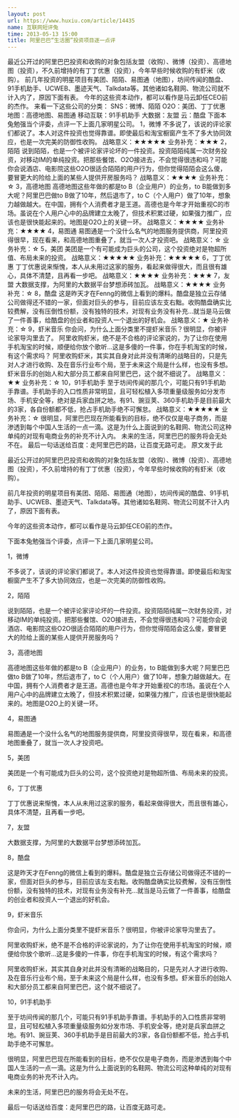 ```yaml
---
layout: post
url: https://www.huxiu.com/article/14435
name: 互联网短评兔
time: 2013-05-13 15:00
title: 阿里巴巴“生活圈”投资项目逐一点评
---
```

最近公开过的阿里巴巴投资和收购的对象包括友盟（收购）、微博（投资）、高德地图（投资），不久前增持的有丁丁优惠（投资），今年早些时候收购的有虾米（收购）。 前几年投资的明星项目有美团、陌陌、易图通（地图），坊间传闻的酷盘、91手机助手、UCWEB、墨迹天气、Talkdata等。其他诸如名鞋网、物流公司就不计入内了，原因下面有表。 今年的这些资本动作，都可以看作是马云卸任CEO前的杰作。 来看一下这些公司的分类： SNS：微博、陌陌 O2O：美团、丁丁优惠 地图：高德地图、易图通 移动互联：91手机助手 大数据：友盟 云：酷盘 下面本兔勉强当个评委，点评一下上面几家明星公司。 1，微博 不多说了，该说的评论家们都说了。本人对这件投资也觉得靠谱。即使最后和淘宝橱窗产生不了多大协同效应，也是一次完美的防御性收购。 战略意义：★★★★★ 业务补充：★★★ 2，陌陌 说到陌陌，也是一个被评论家评论坏的一件投资。投资陌陌纯属一次财务投资，对移动IM的单纯投资。把那些餐馆、O2O接进去，不会觉得很违和吗？可能你会说酒店、电影院这些O2O很适合陌陌的用户行为，但你觉得陌陌会这么傻，要冒更大的险给上面的某些人提供开房服务吗？ 战略意义：★★★★ 业务补充：☆ 3，高德地图 高德地图这些年做的都是to B（企业用户）的业务，to B能做到多大呢？阿里巴巴做to B做了10年，然后退市了，to C（个人用户）做了10年，想象力越做越大。在中国，拥有个人消费者才是王道。高德也是今年才开始重视C的市场。虽说在个人用户心中的品牌建立太晚了，但技术积累过硬，如果强力推广，应该也是很快能起来的。地图是O2O上的关键一环。 战略意义：★★★★ 业务补充：★★★★ 4，易图通 易图通是一个没什么名气的地图服务提供商，阿里投资得很早，现在看来，和高德地图重叠了，就当一次人才投资吧。 战略意义：☆ 业务补充：☆ 5，美团 美团是一个有可能成为巨头的公司，这个投资绝对是物超所值、布局未来的投资。 战略意义：★★★★★ 业务补充：★★★★★ 6，丁丁优惠 丁丁优惠说来惭愧，本人从未用过这家的服务，看起来做得很大，而且很有雄心，具体不清楚，且再看一步吧。 战略意义：★★★★ 业务补充：★★★ 7，友盟 大数据支撑，为阿里的大数据平台梦想添砖加瓦。 战略意义：★★★★ 业务补充：☆ 8，酷盘 这是昨天才在Fenng的微信上看到的爆料。酷盘是独立云存储公司做得还不错的一家，但面对巨头的参与，目前应该左支右黜。收购酷盘确实比较费解，没有压倒性份额，没有独特的技术，对现有业务没有补充...就当是马云做了一件善事，给酷盘的创业者和投资人一个退出的好机会。 战略意义：★ 业务补充：☆ 9，虾米音乐 你会问，为什么上面分类里不提虾米音乐？很明显，你被评论家导沟里去了。 阿里收购虾米，绝不是不合格的评论家说的，为了让你在使用手机淘宝的时候，顺便给你放个歌听...这是多傻的一件事，你在手机淘宝的时候，有这个需求吗？ 阿里收购虾米，其实其自身对此并没有清晰的战略目的，只是先对人才进行收购、及在音乐行业布个局，至于未来这个局是什么样，也没有多想。虾米音乐的创始人和大部分员工都来自阿里巴巴，这个就不细说了。 战略意义：★★ 业务补充：☆ 10，91手机助手 至于坊间传闻的那几个，可能只有91手机助手靠谱。手机助手的入口性质非常明显，且可轻松植入多项重量级服务如分发市场、手机安全等，绝对是兵家血拼之地。有91、豌豆荚、360手机助手是目前最大的3家，各自份额都不低，抢占手机助手绝不可懈怠。 战略意义：★★★★★ 业务补充：☆ 很明显，阿里巴巴现在所能看到的目标，绝不仅仅是电子商务，而是渗透到每个中国人生活的一点一滴。这是为什么上面说到的名鞋网、物流公司这种单纯的对现有电商业务的补充不计入内。 未来的生活，阿里巴巴的服务将会无处不在。 最后一句话送给百度：走阿里巴巴的路，让百度无路可走。 原文发于此

最近公开过的阿里巴巴投资和收购的对象包括友盟（收购）、微博（投资）、高德地图（投资），不久前增持的有丁丁优惠（投资），今年早些时候收购的有虾米（收购）。

前几年投资的明星项目有美团、陌陌、易图通（地图），坊间传闻的酷盘、91手机助手、UCWEB、墨迹天气、Talkdata等。其他诸如名鞋网、物流公司就不计入内了，原因下面有表。

今年的这些资本动作，都可以看作是马云卸任CEO前的杰作。

下面本兔勉强当个评委，点评一下上面几家明星公司。

1，微博

不多说了，该说的评论家们都说了。本人对这件投资也觉得靠谱。即使最后和淘宝橱窗产生不了多大协同效应，也是一次完美的防御性收购。

2，陌陌

说到陌陌，也是一个被评论家评论坏的一件投资。投资陌陌纯属一次财务投资，对移动IM的单纯投资。把那些餐馆、O2O接进去，不会觉得很违和吗？可能你会说酒店、电影院这些O2O很适合陌陌的用户行为，但你觉得陌陌会这么傻，要冒更大的险给上面的某些人提供开房服务吗？

3，高德地图

高德地图这些年做的都是to B（企业用户）的业务，to B能做到多大呢？阿里巴巴做to B做了10年，然后退市了，to C（个人用户）做了10年，想象力越做越大。在中国，拥有个人消费者才是王道。高德也是今年才开始重视C的市场。虽说在个人用户心中的品牌建立太晚了，但技术积累过硬，如果强力推广，应该也是很快能起来的。地图是O2O上的关键一环。

4，易图通

易图通是一个没什么名气的地图服务提供商，阿里投资得很早，现在看来，和高德地图重叠了，就当一次人才投资吧。

5，美团

美团是一个有可能成为巨头的公司，这个投资绝对是物超所值、布局未来的投资。

6，丁丁优惠

丁丁优惠说来惭愧，本人从未用过这家的服务，看起来做得很大，而且很有雄心，具体不清楚，且再看一步吧。

7，友盟

大数据支撑，为阿里的大数据平台梦想添砖加瓦。

8，酷盘

这是昨天才在Fenng的微信上看到的爆料。酷盘是独立云存储公司做得还不错的一家，但面对巨头的参与，目前应该左支右黜。收购酷盘确实比较费解，没有压倒性份额，没有独特的技术，对现有业务没有补充...就当是马云做了一件善事，给酷盘的创业者和投资人一个退出的好机会。

9，虾米音乐

你会问，为什么上面分类里不提虾米音乐？很明显，你被评论家导沟里去了。

阿里收购虾米，绝不是不合格的评论家说的，为了让你在使用手机淘宝的时候，顺便给你放个歌听...这是多傻的一件事，你在手机淘宝的时候，有这个需求吗？

阿里收购虾米，其实其自身对此并没有清晰的战略目的，只是先对人才进行收购、及在音乐行业布个局，至于未来这个局是什么样，也没有多想。虾米音乐的创始人和大部分员工都来自阿里巴巴，这个就不细说了。

10，91手机助手

至于坊间传闻的那几个，可能只有91手机助手靠谱。手机助手的入口性质非常明显，且可轻松植入多项重量级服务如分发市场、手机安全等，绝对是兵家血拼之地。有91、豌豆荚、360手机助手是目前最大的3家，各自份额都不低，抢占手机助手绝不可懈怠。

很明显，阿里巴巴现在所能看到的目标，绝不仅仅是电子商务，而是渗透到每个中国人生活的一点一滴。这是为什么上面说到的名鞋网、物流公司这种单纯的对现有电商业务的补充不计入内。

未来的生活，阿里巴巴的服务将会无处不在。

最后一句话送给百度：走阿里巴巴的路，让百度无路可走。

